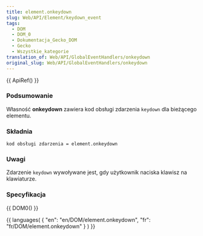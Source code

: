 ```yaml
---
title: element.onkeydown
slug: Web/API/Element/keydown_event
tags:
  - DOM
  - DOM_0
  - Dokumentacja_Gecko_DOM
  - Gecko
  - Wszystkie_kategorie
translation_of: Web/API/GlobalEventHandlers/onkeydown
original_slug: Web/API/GlobalEventHandlers/onkeydown
---
```

{{ ApiRef() }}

### Podsumowanie

Własność **onkeydown** zawiera kod obsługi zdarzenia `keydown` dla bieżącego elementu.

### Składnia

    kod obsługi zdarzenia = element.onkeydown

### Uwagi

Zdarzenie `keydown` wywoływane jest, gdy użytkownik naciska klawisz na klawiaturze.

### Specyfikacja

{{ DOM0() }}



{{ languages( { "en": "en/DOM/element.onkeydown", "fr": "fr/DOM/element.onkeydown" } ) }}
